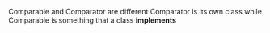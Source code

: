 Comparable and Comparator are different
Comparator is its own class while Comparable is something that a class **implements**
